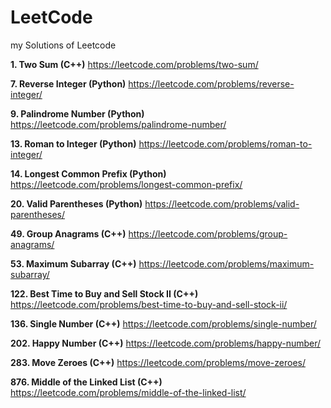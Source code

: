 # LeetCode
my Solutions of Leetcode

**1. Two Sum (C++)**
https://leetcode.com/problems/two-sum/

**7. Reverse Integer (Python)**
https://leetcode.com/problems/reverse-integer/

**9. Palindrome Number (Python)**
https://leetcode.com/problems/palindrome-number/

**13. Roman to Integer (Python)**
https://leetcode.com/problems/roman-to-integer/

**14. Longest Common Prefix (Python)**
https://leetcode.com/problems/longest-common-prefix/

**20. Valid Parentheses (Python)**
https://leetcode.com/problems/valid-parentheses/

**49. Group Anagrams (C++)**
https://leetcode.com/problems/group-anagrams/

**53. Maximum Subarray (C++)**
https://leetcode.com/problems/maximum-subarray/

**122. Best Time to Buy and Sell Stock II (C++)**
https://leetcode.com/problems/best-time-to-buy-and-sell-stock-ii/

**136. Single Number (C++)**
https://leetcode.com/problems/single-number/

**202. Happy Number (C++)**
https://leetcode.com/problems/happy-number/

**283. Move Zeroes (C++)**
https://leetcode.com/problems/move-zeroes/

**876. Middle of the Linked List (C++)**
https://leetcode.com/problems/middle-of-the-linked-list/
